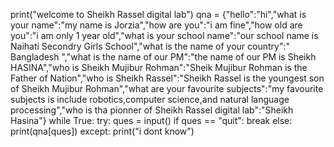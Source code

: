 print("welcome to Sheikh Rassel digital lab")
qna = {"hello":"hi","what is your name":"my name is Jorzia","how are you":"i am fine","how old are you":"i am only 1 year old","what is your school name":"our school name is Naihati Secondry Girls School","what is the name of your country":" Bangladesh ","what is the name of our PM":"the name of our PM is Sheikh HASINA","who is Sheikh Mujibur Rohman":"Sheik Mujibur Rohman is the Father of Nation","who is Sheikh Rassel":"Sheikh Rassel is the youngest son of Sheikh Mujibur Rohman","what are your favourite subjects":"my favourite subjects is include robotics,computer science,and natural language processing","who is tha pionner of Sheikh Rassel digital lab":"Sheikh Hasina"}
while True:
    try:
        ques = input()
        if ques == "quit":
            break
        else:
            print(qna[ques])
    except:
        print("i dont know")

